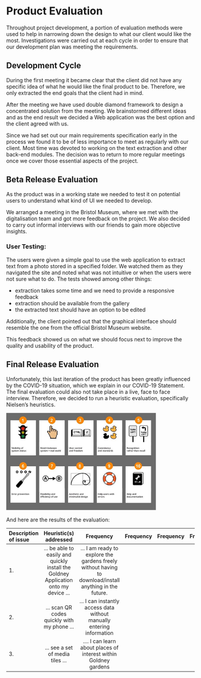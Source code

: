 
# Product Evaluation

Throughout project development, a portion of evaluation methods were used to help in narrowing down the design to what our client would like the most. Investigations were carried out at each cycle in order to ensure that our development plan was meeting the requirements.
## Development Cycle

During the first meeting it became clear that the client did not have any specific idea of what he would like the final product to be. Therefore, we only extracted the end goals that the client had in mind.

After the meeting we have used double diamond framework to design a concentrated solution from the meeting. We brainstormed different ideas
and as the end result we decided a Web application was the best option and the client agreed with us.

Since we had set out our main requirements specification early in the process we found it to be of less importance to meet as regularly with our client. Most time was devoted to working on the text extraction and other back-end modules. The decision was to return to more regular meetings once we cover those essential aspects of the project.


## Beta Release Evaluation

As the product was in a working state we needed to test it on potential users to understand what kind of UI we needed to develop.

We arranged a meeting in the Bristol Museum, where we met with the digitalisation team and got more feedback on the project. We also decided to carry out informal interviews with our friends to gain more objective insights.

### User Testing:

The users were given a simple goal to use the web application to extract text from a photo stored in a specified folder. We watched them as they navigated the site and noted what was not intuitive or when the users were not sure what to do. The tests showed among other things:

- extraction takes some time and we need to provide a responsive feedback
- extraction should be available from the gallery
- the extracted text should have an option to be edited

Additionally, the client pointed out that the graphical interface should resemble the one from the official Bristol Museum website.

This feedback showed us on what we should focus next to improve the quality and usability of the product.

## Final Release Evaluation

Unfortunately, this last iteration of the product has been greatly influenced by the COVID-19 situation, which we explain in our  COVID-19 Statement. The final evaluation could also not take place in a live, face to face interview. Therefore, we decided to run a heuristic evaluation, specifically Nielsen’s heuristics.


<img src="images/Nielsen'sHeuristics.jpeg" width="400" height="" />


And here are the results of the evaluation:

| Description of issue | Heuristic(s) addressed | Frequency | Frequency | Frequency | Frequency |
| :-----               |    :-------------:     | :-------: | :-------: | :-------: | --------: |
|  1.                   | ... be able to easily and quickly install the Goldney Application onto my device ...       | ... I am ready to explore the gardens freely without having to download/install anything in the future. |       
|  2.                   |  ... scan QR codes quickly with my phone ...                                              | ... I can instantly access data without manually entering information             |  
|  3.                   | ... see a set of media tiles ...                                                           | .... I can learn about places of interest within Goldney gardens                 |
